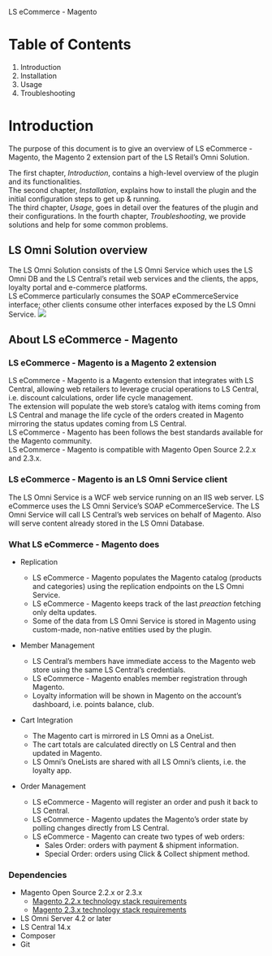 LS eCommerce - Magento

# Table of Contents

 1. Introduction
 2. Installation
 3. Usage
 4. Troubleshooting
 
# Introduction
The purpose of this document is to give an overview of LS eCommerce - Magento, the Magento 2 extension part of the LS Retail’s Omni Solution.

The first chapter, *Introduction*, contains a high-level overview of the plugin and its functionalities.   
The second chapter, *Installation*, explains how to install the plugin and the initial configuration steps to get up & running.   
The third chapter, *Usage*, goes in detail over the features of the plugin and their configurations.
In the fourth chapter, *Troubleshooting*, we provide solutions and help for some common problems.

## LS Omni Solution overview
The LS Omni Solution consists of the LS Omni Service which uses the LS Omni DB and the LS Central’s retail web services and the clients, the apps, loyalty portal and e-commerce platforms.  
LS eCommerce particularly consumes the SOAP eCommerceService interface; other clients consume other interfaces exposed by the LS Omni Service.
![](resources/component.svg)

## About LS eCommerce - Magento

### LS eCommerce - Magento is a Magento 2 extension

LS eCommerce - Magento is a Magento extension that integrates with LS Central, allowing web retailers to leverage crucial operations to LS Central, i.e. discount calculations, order life cycle management.   
The extension will populate the web store’s catalog with items coming from LS Central and manage the life cycle of the orders created in Magento mirroring the status updates coming from LS Central.  
LS eCommerce - Magento has been follows the best standards available for the Magento community.  
LS eCommerce - Magento is compatible with Magento Open Source 2.2.x and 2.3.x.

### LS eCommerce - Magento is an LS Omni Service client

The LS Omni Service is a WCF web service running on an IIS web server.
LS eCommerce uses the LS Omni Service’s SOAP eCommerceService.
The LS Omni Service will call LS Central’s web services on behalf of Magento. Also will serve content already stored in the LS Omni Database. 

### What LS eCommerce - Magento does

* Replication
  - LS eCommerce - Magento populates the Magento catalog (products and categories) using the replication endpoints on the LS Omni Service.
  - LS eCommerce - Magento keeps track of the last *preaction* fetching only delta updates.
  - Some of the data from LS Omni Service is stored in Magento using custom-made, non-native entities used by the plugin.

* Member Management
  - LS Central’s members have immediate access to the Magento web store using the same LS Central’s credentials.
  - LS eCommerce - Magento enables member registration through Magento.
  - Loyalty information will be shown in Magento on the account’s dashboard, i.e. points balance, club.

* Cart Integration
  - The Magento cart is mirrored in LS Omni as a OneList.
  - The cart totals are calculated directly on LS Central and then updated in Magento.
  - LS Omni’s OneLists are shared with all LS Omni’s clients, i.e. the loyalty app. 

* Order Management
  - LS eCommerce - Magento will register an order and push it back to LS Central.
  - LS eCommerce - Magento updates the Magento’s order state by polling changes directly from LS Central.
  - LS eCommerce - Magento can create two types of web orders:
    - Sales Order: orders with payment & shipment information.
    - Special Order: orders using Click & Collect shipment method.

### Dependencies

* Magento Open Source 2.2.x or 2.3.x
  - [Magento 2.2.x technology stack requirements](https://devdocs.magento.com/guides/v2.2/install-gde/system-requirements-tech.html)
  - [Magento 2.3.x technology stack requirements](https://devdocs.magento.com/guides/v2.3/install-gde/system-requirements-tech.html)
* LS Omni Server 4.2 or later
* LS Central 14.x
* Composer
* Git


